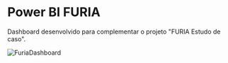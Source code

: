 
# Power BI FURIA
Dashboard desenvolvido para complementar o projeto "FURIA Estudo de caso".

![FuriaDashboard](https://user-images.githubusercontent.com/44827249/176330049-7e14b562-58f2-474b-aaf3-7ea978c56e29.png)
